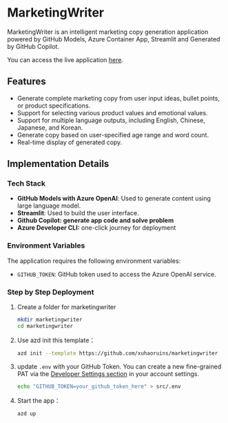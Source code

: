 # MarketingWriter

MarketingWriter is an intelligent marketing copy generation application powered by GitHub Models, Azure Container App, Streamlit and Generated by GitHub Copilot.

You can access the live application [here](https://demo.haxu.dev/Marketing_Content_Gen_%E6%99%BA%E8%83%BD%E8%90%A5%E9%94%80%E6%96%87%E6%A1%88).

## Features

- Generate complete marketing copy from user input ideas, bullet points, or product specifications.
- Support for selecting various product values and emotional values.
- Support for multiple language outputs, including English, Chinese, Japanese, and Korean.
- Generate copy based on user-specified age range and word count.
- Real-time display of generated copy.

## Implementation Details

### Tech Stack

- **GitHub Models with Azure OpenAI**: Used to generate content using large language model.
- **Streamlit**: Used to build the user interface.
- **Github Copilot: generate app code and solve problem**
- **Azure Developer CLI:** one-click journey for deployment

### Environment Variables

The application requires the following environment variables:

- `GITHUB_TOKEN`: GitHub token used to access the Azure OpenAI service.

### Step by Step Deployment

1. Create a folder for marketingwriter

   ```sh
   mkdir marketingwriter
   cd marketingwriter
   ```
2. Use azd init this template：

   ```sh
   azd init --template https://github.com/xuhaoruins/marketingwriter
   ```
3. update `.env` with your GitHub Token. You can create a new fine-grained PAT via the [Developer Settings section](https://github.com/settings/personal-access-tokens/new) in your account settings.

   ```sh
   echo "GITHUB_TOKEN=your_github_token_here" > src/.env
   ```
4. Start the app：

   ```sh
   azd up
   ```

